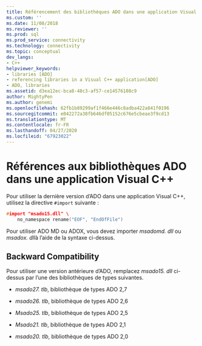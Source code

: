 ```yaml
---
title: Référencement des bibliothèques ADO dans une application Visual C++ | Microsoft Docs
ms.custom: ''
ms.date: 11/08/2018
ms.reviewer: ''
ms.prod: sql
ms.prod_service: connectivity
ms.technology: connectivity
ms.topic: conceptual
dev_langs:
- C++
helpviewer_keywords:
- libraries [ADO]
- referencing libraries in a Visual C++ application[ADO]
- ADO, libraries
ms.assetid: d3ea12ec-bca8-48c3-af57-ce14576108c9
author: MightyPen
ms.author: genemi
ms.openlocfilehash: 62fb1b89299af1f466e446c8adba422a841f0196
ms.sourcegitcommit: e042272a38fb646df05152c676e5cbeae3f9cd13
ms.translationtype: MT
ms.contentlocale: fr-FR
ms.lasthandoff: 04/27/2020
ms.locfileid: "67923022"
---
```

# <a name="referencing-the-ado-libraries-in-a-visual-c-application"></a>Références aux bibliothèques ADO dans une application Visual C++
Pour utiliser la dernière version d’ADO dans une application Visual C++, utilisez la directive `#import` suivante :  
  
```cpp
#import "msado15.dll" \  
    no_namespace rename("EOF", "EndOfFile")  
```  
  
 Pour utiliser ADO MD ou ADOX, vous devez importer *msadomd. dll* ou *msadox. dll*à l’aide de la syntaxe ci-dessus.  
  
## <a name="backward-compatibility"></a>Backward Compatibility  
 Pour utiliser une version antérieure d’ADO, remplacez *msado15. dll* ci-dessus par l’une des bibliothèques de types suivantes.  
  
-   *msado27. tlb*, bibliothèque de types ADO 2,7  
  
-   *msado26. tlb*, bibliothèque de types ADO 2,6  
  
-   *Msado25. tlb*, bibliothèque de types ADO 2,5  
  
-   *Msado21. tlb*, bibliothèque de types ADO 2,1  
  
-   *msado20. tlb*, bibliothèque de types ADO 2,0
